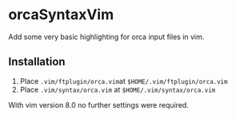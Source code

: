 # orcaSyntaxVim
Add some very basic highlighting for orca input files in vim. 

## Installation
1. Place `.vim/ftplugin/orca.vim`at `$HOME/.vim/ftplugin/orca.vim`
2. Place `.vim/syntax/orca.vim` at `$HOME/.vim/syntax/orca.vim`

With vim version 8.0 no further settings were required.

